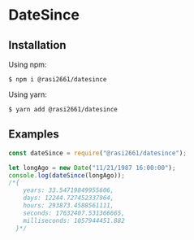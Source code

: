 # DateSince

## Installation
Using npm:
```shell
$ npm i @rasi2661/datesince
```

Using yarn:
```shell
$ yarn add @rasi2661/datesince
```

## Examples
```js
const dateSince = require("@rasi2661/datesince");

let longAgo = new Date("11/21/1987 16:00:00");
console.log(dateSince(longAgo));
/*{
    years: 33.54719849955606,
    days: 12244.727452337964,
    hours: 293873.4588561111,
    seconds: 17632407.531366665,
    milliseconds: 1057944451.882
  }*/
```

